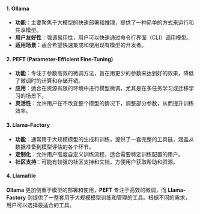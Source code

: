 #### 1. **Ollama**

- **功能**：主要聚焦于大模型的快速部署和推理，提供了一种简单的方式来运行和共享模型。
- **用户友好性**：强调易用性，用户可以快速通过命令行界面（CLI）调用模型。
- **适用场景**：适合希望快速集成和使用现有模型的开发者。

#### 2. **PEFT (Parameter-Efficient Fine-Tuning)**

- **功能**：专注于参数高效的微调方法，旨在用更少的参数来达到好的效果，降低了微调时的计算和存储开销。
- **应用**：适合在资源有限的环境中进行模型微调，尤其是在多任务学习或迁移学习的场景下。
- **灵活性**：允许用户在不改变整个模型的情况下，调整部分参数，从而提升训练效率。

#### 3. **Llama-Factory**

- **功能**：通常用于大规模模型的生成和训练，提供了一套完整的工具链，涵盖从数据准备到模型评估的各个环节。
- **定制化**：允许用户高度自定义训练流程，适合需要特定训练配置的用户。
- **社区支持**：可能有较强的社区支持和文档，方便用户获取帮助和资源。

#### 4. **Llamafile**



**Ollama** 更加侧重于模型的部署和使用，**PEFT** 专注于高效的微调，而 **Llama-Factory** 则提供了一整套用于大规模模型训练和管理的工具。根据不同的需求，用户可以选择最适合的工具。
